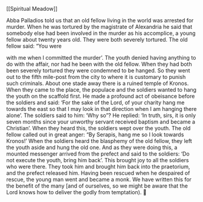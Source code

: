 [[Spiritual Meadow]]
 
Abba Palladios told us that an old fellow living in the world was arrested for murder. When he was tortured by the magistrate of Alexandria he said that somebody else had been involved in the murder as his accomplice, a young fellow about twenty years old. They were both severely tortured. The old fellow said: “You were  
 
with me when I committed the murder’. The youth denied having anything to do with the affair, nor had he been with the old fellow. When they had both been severely tortured they were condemned to be hanged. So they went out to the fifth mile-post from the city to where it is customary to punish such criminals. About one stade away there is a ruined temple of Kronos. When they came to the place, the populace and the soldiers wanted to hang the youth on the scaffold first. He made a profound act of obeisance before the soldiers and said: ‘For the sake of the Lord, of your charity hang me towards the east so that I may look in that direction when I am hanging there alone’. The soldiers said to him: ‘Why so”? He replied: ‘In truth, sirs, it is only seven months since your unworthy servant received baptism and became a Christian’. When they heard this, the soldiers wept over the youth. The old fellow called out in great anger: “By Serapis, hang me so I look towards Kronos!’ When the soldiers heard the blasphemy of the old fellow, they left the youth aside and hung the old one. And as they were doing this, a mounted messenger arrived from the prefect and said to the soldiers: ‘Do not execute the youth, bring him back’. This brought joy to all the soldiers who were there. They took him and brought him back into the praetorium, and the prefect released him. Having been rescued when he despaired of rescue, the young man went and became a monk. We have written this for the benefit of the many [and of ourselves, so we might be aware that the Lord knows how to deliver the godly from temptation).  
